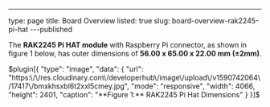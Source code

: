 ---
type: page
title: Board Overview
listed: true
slug: board-overview-rak2245-pi-hat
---published

The **RAK2245 Pi HAT module** with Raspberry Pi connector, as shown in figure 1 below, has outer dimensions of **56.00 x 65.00 x 22.00 mm (±2mm)**.

$plugin[{
    "type": "image",
    "data": {
        "url": "https:\/\/res.cloudinary.com\/developerhub\/image\/upload\/v1590742064\/17417\/bmxkhsxbl6t2xxl5cmey.jpg",
        "mode": "responsive",
        "width": 4066,
        "height": 2401,
        "caption": "**Figure 1:** RAK2245 Pi Hat Dimensions"
    }
}]$

